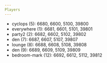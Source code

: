 ```yaml
---
Players
---
```

* cyclops (5): 6680, 6600, 5100, 39800
* everywhere (1): 6681, 6601, 5101, 39801
* party2 (2): 6682, 6602, 5102, 39802
* den (7): 6687, 6607, 5107, 39807
* lounge (8): 6688, 6608, 5108, 39808
* den (9): 6689, 6609, 5109, 39809
* bedroom-mark (12): 6692, 6612, 5112, 39812

